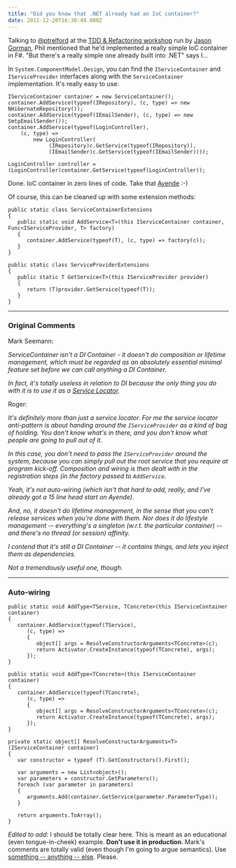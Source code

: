 ```yaml
---
title: "Did you know that .NET already had an IoC container?"
date: 2011-12-20T16:30:49.000Z
---
```

Talking to [@ptrelford](https://twitter.com/#!/ptrelford) at the [TDD & Refactoring workshop](http://www.codemanship.co.uk/) run by [Jason Gorman](https://twitter.com/#!/jasongorman), Phil mentioned that he'd implemented a really simple IoC container in F#. "But there's a really simple one already built into .NET" says I...

In `System.ComponentModel.Design`, you can find the `IServiceContainer` and `IServiceProvider` interfaces along with the `ServiceContainer` implementation. It's really easy to use:

    IServiceContainer container = new ServiceContainer();
    container.AddService(typeof(IRepository), (c, type) => new NHibernateRepository());
    container.AddService(typeof(IEmailSender), (c, type) => new SmtpEmailSender());
    container.AddService(typeof(LoginController),
        (c, type) =>
            new LoginController(
                 (IRepository)c.GetService(typeof(IRepository)),
                 (IEmailSender)c.GetService(typeof(IEmailSender))));

    LoginController controller = (LoginController)container.GetService(typeof(LoginController));

Done. IoC container in zero lines of code. Take that [Ayende](http://ayende.com/blog/2886/building-an-ioc-container-in-15-lines-of-code) :-)

Of course, this can be cleaned up with some extension methods:

    public static class ServiceContainerExtensions
    {
       public static void AddService<T>(this IServiceContainer container, Func<IServiceProvider, T> factory)
       {
          container.AddService(typeof(T), (c, type) => factory(c));
       }
    }

    public static class ServiceProviderExtensions
    {
       public static T GetService<T>(this IServiceProvider provider)
       {
          return (T)provider.GetService(typeof(T));
       }
    }

----

### Original Comments

Mark Seemann:

*ServiceContainer isn't a DI Container - it doesn't do composition or lifetime
management, which must be regarded as an absolutely essential minimal feature
set before we can call anything a DI Container.*

*In fact, it's totally useless in relation to DI because the only thing you do
with it is to use it as a [Service
Locator](http://blog.ploeh.dk/2010/02/03/ServiceLocatorIsAnAntiPattern.aspx).*

Roger:

*It's definitely more than just a service locator. For me the service locator
anti-pattern is about handing around the `IServiceProvider` as a kind of bag of
holding. You don't know what's in there, and you don't know what people are
going to pull out of it.*

*In this case, you don't need to pass the `IServiceProvider` around the system,
because you can simply pull out the root service that you require at program
kick-off.  Composition and wiring is then dealt with in the registration steps
(in the factory passed to `AddService`.*

*Yeah, it's not auto-wiring (which isn't that hard to add, really, and I've
already got a 15 line head start on Ayende).*

*And, no, it doesn't do lifetime management, in the sense that you can't
release  services when you're done with them. Nor does it do lifestyle
management -- everything's a singleton (w.r.t. the particular container) -- and
there's no thread (or session) affinity.*

*I contend that it's still a DI Container -- it contains things, and lets you
inject them as dependencies.*

*Not a tremendously useful one, though.*

----

### Auto-wiring

    public static void AddType<TService, TConcrete>(this IServiceContainer container)
    {
       container.AddService(typeof(TService),
          (c, type) =>
          {
             object[] args = ResolveConstructorArguments<TConcrete>(c);
             return Activator.CreateInstance(typeof(TConcrete), args);
          });
    }

    public static void AddType<TConcrete>(this IServiceContainer container)
    {
       container.AddService(typeof(TConcrete),
          (c, type) =>
          {
             object[] args = ResolveConstructorArguments<TConcrete>(c);
             return Activator.CreateInstance(typeof(TConcrete), args);
          });
    }

    private static object[] ResolveConstructorArguments<T>(IServiceContainer container)
    {
       var constructor = typeof (T).GetConstructors().First();

       var arguments = new List<object>();
       var parameters = constructor.GetParameters();
       foreach (var parameter in parameters)
       {
          arguments.Add(container.GetService(parameter.ParameterType));
       }

       return arguments.ToArray();
    }

_Edited to add:_ I should be totally clear here. This is meant as an
educational (even tongue-in-cheek) example. **Don't use it in production**.
Mark's comments are totally valid (even though I'm going to argue
semantics). Use [something -- anything --
else](http://www.hanselman.com/blog/ListOfNETDependencyInjectionContainersIOC.aspx).
Please.
